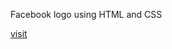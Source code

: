 Facebook logo using HTML and CSS

[visit](https://aronnok093.github.io/Facebook-logo-code-with-html-and-css/)
